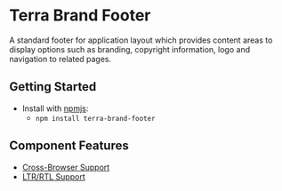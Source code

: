 # Terra Brand Footer

A standard footer for application layout which provides content areas to display options such as branding, copyright information, logo and navigation to related pages.

## Getting Started

- Install with [npmjs](https://www.npmjs.com):
  - `npm install terra-brand-footer`

## Component Features

 * [Cross-Browser Support](https://github.com/cerner/terra-core/wiki/Component-Features#cross-browser-support)
 * [LTR/RTL Support](https://github.com/cerner/terra-core/wiki/Component-Features#ltr--rtl-support)
